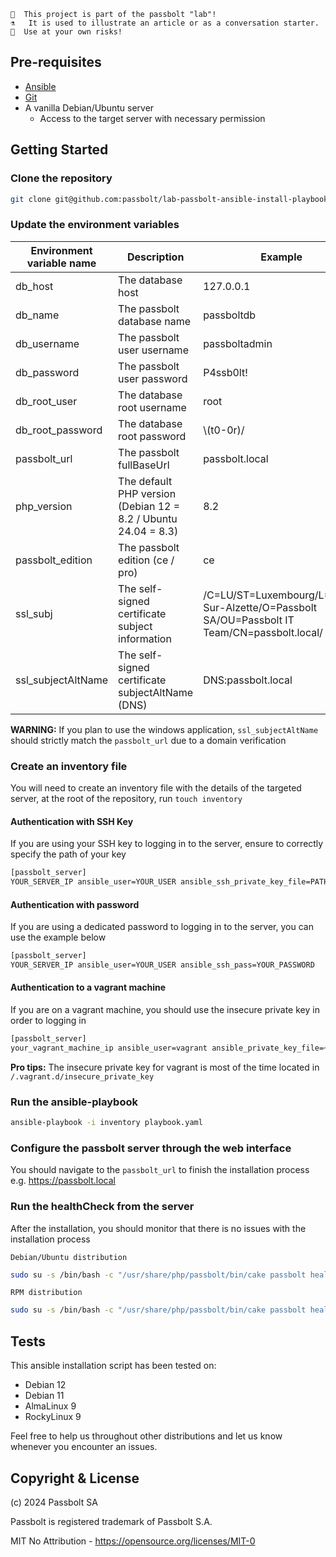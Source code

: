 ```
👩  This project is part of the passbolt "lab"!
⚗️   It is used to illustrate an article or as a conversation starter.
🧪  Use at your own risks!
```

## Pre-requisites
- [Ansible](https://docs.ansible.com/ansible/latest/installation_guide/intro_installation.html)
- [Git](https://git-scm.com/downloads)
- A vanilla Debian/Ubuntu server 
  - Access to the target server with necessary permission

## Getting Started

### Clone the repository
```bash
git clone git@github.com:passbolt/lab-passbolt-ansible-install-playbook.git
```

### Update the environment variables

| Environment variable name | Description                                                    | Example                                                                                     |
|---------------------------|----------------------------------------------------------------|---------------------------------------------------------------------------------------------|
| db_host                   | The database host                                              | 127.0.0.1                                                                                   |
| db_name                   | The passbolt database name                                     | passboltdb                                                                                  |
| db_username               | The passbolt user username                                     | passboltadmin                                                                               |
| db_password               | The passbolt user password                                     | P4ssb0lt!                                                                                   |
| db_root_user              | The database root username                                     | root                                                                                        |
| db_root_password          | The database root password                                     | \\(t0-0r)/                                                                                  |
| passbolt_url              | The passbolt fullBaseUrl                                       | passbolt.local                                                                              |
| php_version               | The default PHP version (Debian 12 = 8.2 / Ubuntu 24.04 = 8.3) | 8.2                                                                                         |
| passbolt_edition          | The passbolt edition (ce / pro)                                | ce                                                                                          |
| ssl_subj                  | The self-signed certificate subject information                | /C=LU/ST=Luxembourg/L=Esch-Sur-Alzette/O=Passbolt SA/OU=Passbolt IT Team/CN=passbolt.local/ |
| ssl_subjectAltName        | The self-signed certificate subjectAltName (DNS)               | DNS:passbolt.local                                                                          |


**WARNING:** If you plan to use the windows application, `ssl_subjectAltName` should strictly match the `passbolt_url` due to a domain verification

### Create an inventory file

You will need to create an inventory file with the details of the targeted server, at the root of the repository, run `touch inventory`

#### Authentication with SSH Key

If you are using your SSH key to logging in to the server, ensure to correctly specify the path of your key
```bash
[passbolt_server]
YOUR_SERVER_IP ansible_user=YOUR_USER ansible_ssh_private_key_file=PATH_TO_YOUR_KEY
```

#### Authentication with password

If you are using a dedicated password to logging in to the server, you can use the example below
```bash
[passbolt_server]
YOUR_SERVER_IP ansible_user=YOUR_USER ansible_ssh_pass=YOUR_PASSWORD
```

#### Authentication to a vagrant machine

If you are on a vagrant machine, you should use the insecure private key in order to logging in
```bash
[passbolt_server]
your_vagrant_machine_ip ansible_user=vagrant ansible_private_key_file=~PATH_TO_INSECURE_PRIVATE_KEY
```

**Pro tips:** The insecure private key for vagrant is most of the time located in `/.vagrant.d/insecure_private_key`

### Run the ansible-playbook
```bash
ansible-playbook -i inventory playbook.yaml 
```

### Configure the passbolt server through the web interface
You should navigate to the `passbolt_url` to finish the installation process e.g. https://passbolt.local


### Run the healthCheck from the server
After the installation, you should monitor that there is no issues with the installation process

`Debian/Ubuntu distribution`
```bash
sudo su -s /bin/bash -c "/usr/share/php/passbolt/bin/cake passbolt healthcheck" www-data
```

`RPM distribution`
```bash
sudo su -s /bin/bash -c "/usr/share/php/passbolt/bin/cake passbolt healthcheck" nginx
```

## Tests

This ansible installation script has been tested on:
- Debian 12
- Debian 11
- AlmaLinux 9
- RockyLinux 9

Feel free to help us throughout other distributions and let us know whenever you encounter an issues. 

## Copyright & License

(c) 2024 Passbolt SA

Passbolt is registered trademark of Passbolt S.A.

MIT No Attribution - https://opensource.org/licenses/MIT-0